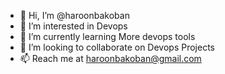 - 👋 Hi, I’m @haroonbakoban
- 👀 I’m interested in Devops
- 🌱 I’m currently learning More devops tools
- 💞️ I’m looking to collaborate on Devops Projects
- 📫 Reach me at haroonbakoban@gmail.com
